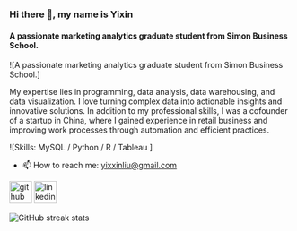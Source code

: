 ### Hi there 👋, my name is Yixin
#### A passionate marketing analytics graduate student from Simon Business School.
![A passionate marketing analytics graduate student from Simon Business School.]

My expertise lies in programming, data analysis, data warehousing, and data visualization. I love turning complex data into actionable insights and innovative solutions.
In addition to my professional skills, I was a cofounder of a startup in China, where I gained experience in retail business and improving work processes through automation and efficient practices.

![Skills: MySQL / Python  / R / Tableau ]

- 📫 How to reach me: yixxinliu@gmail.com 


[<img src='https://cdn.jsdelivr.net/npm/simple-icons@3.0.1/icons/github.svg' alt='github' height='40'>](https://github.com/Lexi821)  [<img src='https://cdn.jsdelivr.net/npm/simple-icons@3.0.1/icons/linkedin.svg' alt='linkedin' height='40'>](https://www.linkedin.com/in/https://www.linkedin.com/in/yixin-liu-scintillatex//)  

![GitHub streak stats](https://streak-stats.demolab.com/?user=Lexi821)  

